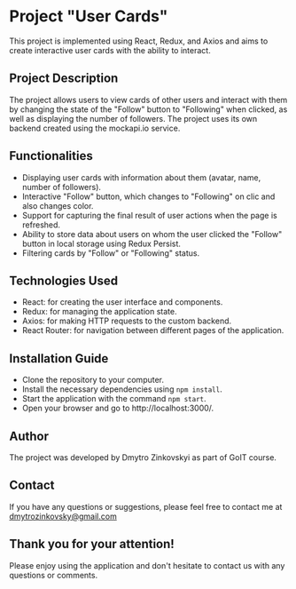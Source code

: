 # Project "User Cards"

This project is implemented using React, Redux, and Axios and aims to create
interactive user cards with the ability to interact.

## Project Description

The project allows users to view cards of other users and interact with them by
changing the state of the "Follow" button to "Following" when clicked, as well
as displaying the number of followers. The project uses its own backend created
using the mockapi.io service.

## Functionalities

- Displaying user cards with information about them (avatar, name, number of
  followers).
- Interactive "Follow" button, which changes to "Following" on clic and also
  changes color.
- Support for capturing the final result of user actions when the page is
  refreshed.
- Ability to store data about users on whom the user clicked the "Follow" button
  in local storage using Redux Persist.
- Filtering cards by "Follow" or "Following" status.

## Technologies Used

- React: for creating the user interface and components.
- Redux: for managing the application state.
- Axios: for making HTTP requests to the custom backend.
- React Router: for navigation between different pages of the application.

## Installation Guide

- Clone the repository to your computer.
- Install the necessary dependencies using `npm install`.
- Start the application with the command `npm start`.
- Open your browser and go to http://localhost:3000/.

## Author

The project was developed by Dmytro Zinkovskyi as part of GoIT course.

## Contact

If you have any questions or suggestions, please feel free to contact me at
dmytrozinkovsky@gmail.com

## Thank you for your attention!

Please enjoy using the application and don't hesitate to contact us with any
questions or comments.
